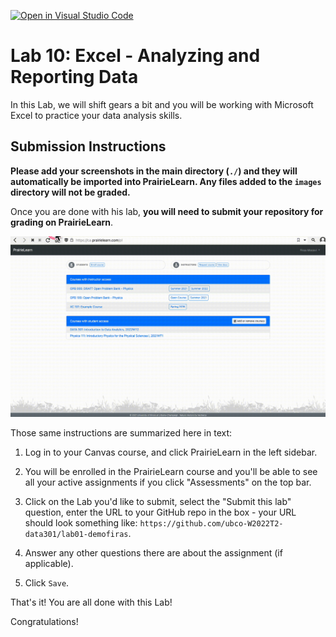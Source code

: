 [![Open in Visual Studio Code](https://classroom.github.com/assets/open-in-vscode-c66648af7eb3fe8bc4f294546bfd86ef473780cde1dea487d3c4ff354943c9ae.svg)](https://classroom.github.com/online_ide?assignment_repo_id=10499520&assignment_repo_type=AssignmentRepo)
# Lab 10: Excel - Analyzing and Reporting Data

In this Lab, we will shift gears a bit and you will be working with Microsoft Excel to practice your data analysis skills.

## Submission Instructions

**Please add your screenshots in the main directory (`./`) and they will automatically be imported into PrairieLearn. Any files added to the `images` directory will not be graded.**

Once you are done with his lab, **you will need to submit your repository for grading on PrairieLearn**.

![Gif animation showing how to submit a lab on PrairieLearn, the steps are summarized below in text.](images/prairielearn_submitlab.gif)

Those same instructions are summarized here in text:

1. Log in to your Canvas course, and click PrairieLearn in the left sidebar.

1. You will be enrolled in the PrairieLearn course and you'll be able to see all your active assignments if you click "Assessments" on the top bar.

1. Click on the Lab you'd like to submit, select the "Submit this lab" question, enter the URL to your GitHub repo in the box - your URL should look something like: `https://github.com/ubco-W2022T2-data301/lab01-demofiras`.

1. Answer any other questions there are about the assignment (if applicable).

1. Click `Save`.

That's it! You are all done with this Lab!

Congratulations!